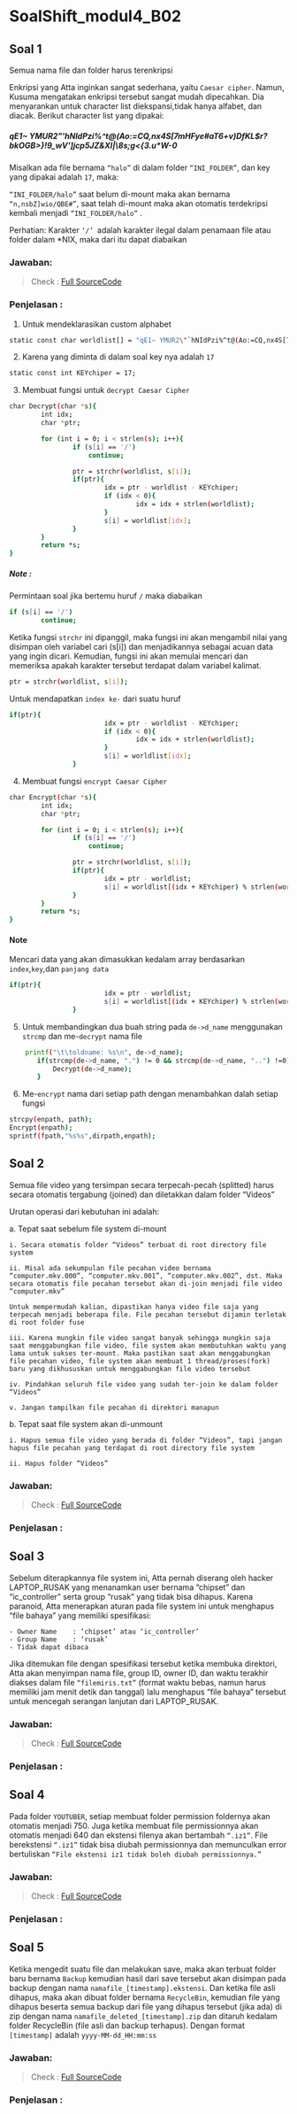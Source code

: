 # SoalShift_modul4_B02

## Soal 1
Semua nama file dan folder harus terenkripsi

Enkripsi yang Atta inginkan sangat sederhana, yaitu `Caesar cipher`. Namun, Kusuma mengatakan enkripsi tersebut sangat mudah dipecahkan. Dia menyarankan untuk character list diekspansi,tidak hanya alfabet, dan diacak. Berikut character list yang dipakai:

##### qE1~ YMUR2"'hNIdPzi%^t@(Ao:=CQ,nx4S[7mHFye#aT6+v)DfKL$r?bkOGB>}!9_wV']jcp5JZ&Xl|\8s;g<{3.u*W-0

Misalkan ada file bernama `“halo”` di dalam folder `“INI_FOLDER”`, dan key yang dipakai adalah `17`, maka:

`“INI_FOLDER/halo”` saat belum di-mount maka akan bernama `“n,nsbZ]wio/QBE#”`, saat telah di-mount maka akan otomatis terdekripsi kembali menjadi `“INI_FOLDER/halo”` .

Perhatian: Karakter `‘/’ `adalah karakter ilegal dalam penamaan file atau folder dalam *NIX, maka dari itu dapat diabaikan

### Jawaban:
> Check : [Full SourceCode](https://github.com/rizanw/SoalShift_modul4_B02/blob/master/AFSHiaAP.c)
### Penjelasan :
1. Untuk mendeklarasikan custom alphabet 

```sh 
static const char worldlist[] = "qE1~ YMUR2\"`hNIdPzi%^t@(Ao:=CQ,nx4S[7mHFye#aT6+v)DfKL$r?bkOGB>}!9_wV']jcp5JZ&Xl|\\8s;g<{3.u*W-0";
```

2. Karena yang diminta di dalam soal key nya adalah `17`

```sh
static const int KEYchiper = 17;
```

3. Membuat fungsi untuk `decrypt Caesar Cipher`

```sh
char Decrypt(char *s){
		int idx;
		char *ptr;

		for (int i = 0; i < strlen(s); i++){
				if (s[i] == '/')
					continue;

				ptr = strchr(worldlist, s[i]);
				if(ptr){
						idx = ptr - worldlist - KEYchiper;
						if (idx < 0){
								idx = idx + strlen(worldlist);
						}
						s[i] = worldlist[idx];
				}
		}
		return *s;
}
```
##### Note :

Permintaan soal jika bertemu huruf `/` maka diabaikan 

```sh
if (s[i] == '/')
		continue;
```

Ketika fungsi `strchr` ini dipanggil, maka fungsi ini akan mengambil nilai yang disimpan oleh variabel cari (s[i]) dan menjadikannya sebagai acuan data yang ingin dicari. Kemudian, fungsi ini akan memulai mencari dan memeriksa apakah karakter tersebut terdapat dalam variabel kalimat. 

```sh
ptr = strchr(worldlist, s[i]);
```

Untuk mendapatkan `index ke-` dari suatu huruf

```sh
if(ptr){
						idx = ptr - worldlist - KEYchiper;
						if (idx < 0){
								idx = idx + strlen(worldlist);
						}
						s[i] = worldlist[idx];
				}
```
4. Membuat fungsi `encrypt Caesar Cipher`

```sh
char Encrypt(char *s){
		int idx;
		char *ptr;

		for (int i = 0; i < strlen(s); i++){
				if (s[i] == '/')
					continue;

				ptr = strchr(worldlist, s[i]);
				if(ptr){
						idx = ptr - worldlist;
						s[i] = worldlist[(idx + KEYchiper) % strlen(worldlist)];
				}
		}
		return *s;
}
```
#### Note
Mencari data yang akan dimasukkan kedalam array berdasarkan `index`,`key`,dan `panjang data`

```sh
if(ptr){
						idx = ptr - worldlist;
						s[i] = worldlist[(idx + KEYchiper) % strlen(worldlist)];
				}
 ```
 
 5. Untuk membandingkan dua buah string pada `de->d_name` menggunakan `strcmp` dan me-`decrypt` nama file
 
 ```sh
     printf("\t\toldname: %s\n", de->d_name);
		if(strcmp(de->d_name, ".") != 0 && strcmp(de->d_name, "..") !=0){
			Decrypt(de->d_name);
		}
```

6. Me-`encrypt` nama dari setiap path dengan menambahkan dalah setiap fungsi
```sh
strcpy(enpath, path);
Encrypt(enpath);
sprintf(fpath,"%s%s",dirpath,enpath);
```
## Soal 2
Semua file video yang tersimpan secara terpecah-pecah (splitted) harus secara otomatis tergabung (joined) dan diletakkan dalam folder “Videos”

Urutan operasi dari kebutuhan ini adalah:

  a. Tepat saat sebelum file system di-mount
  
    i. Secara otomatis folder “Videos” terbuat di root directory file system
    
    ii. Misal ada sekumpulan file pecahan video bernama “computer.mkv.000”, “computer.mkv.001”, “computer.mkv.002”, dst. Maka secara otomatis file pecahan tersebut akan di-join menjadi file video “computer.mkv”
    
    Untuk mempermudah kalian, dipastikan hanya video file saja yang terpecah menjadi beberapa file. File pecahan tersebut dijamin terletak di root folder fuse

    iii. Karena mungkin file video sangat banyak sehingga mungkin saja saat menggabungkan file video, file system akan membutuhkan waktu yang lama untuk sukses ter-mount. Maka pastikan saat akan menggabungkan file pecahan video, file system akan membuat 1 thread/proses(fork) baru yang dikhususkan untuk menggabungkan file video tersebut

    iv. Pindahkan seluruh file video yang sudah ter-join ke dalam folder “Videos”
    
    v. Jangan tampilkan file pecahan di direktori manapun
    
  b. Tepat saat file system akan di-unmount
  
    i. Hapus semua file video yang berada di folder “Videos”, tapi jangan hapus file pecahan yang terdapat di root directory file system
    
    ii. Hapus folder “Videos” 
    
### Jawaban:
> Check : [Full SourceCode](https://github.com/rizanw/SoalShift_modul4_B02/blob/master/AFSHiaAP.c)
### Penjelasan :


## Soal 3
Sebelum diterapkannya file system ini, Atta pernah diserang oleh hacker LAPTOP_RUSAK yang menanamkan user bernama “chipset” dan “ic_controller” serta group “rusak” yang tidak bisa dihapus. Karena paranoid, Atta menerapkan aturan pada file system ini untuk menghapus “file bahaya” yang memiliki spesifikasi:

    - Owner Name 	: ‘chipset’ atau ‘ic_controller’
    - Group Name	: ‘rusak’
    - Tidak dapat dibaca
    
Jika ditemukan file dengan spesifikasi tersebut ketika membuka direktori, Atta akan menyimpan nama file, group ID, owner ID, dan waktu terakhir diakses dalam file `“filemiris.txt”` (format waktu bebas, namun harus memiliki jam menit detik dan tanggal) lalu menghapus “file bahaya” tersebut untuk mencegah serangan lanjutan dari LAPTOP_RUSAK.

### Jawaban:
> Check : [Full SourceCode](https://github.com/rizanw/SoalShift_modul4_B02/blob/master/AFSHiaAP.c)
### Penjelasan :


## Soal 4
Pada folder `YOUTUBER`, setiap membuat folder permission foldernya akan otomatis menjadi 750. Juga ketika membuat file permissionnya akan otomatis menjadi 640 dan ekstensi filenya akan bertambah `“.iz1”`. File berekstensi `“.iz1”` tidak bisa diubah permissionnya dan memunculkan error bertuliskan `“File ekstensi iz1 tidak boleh diubah permissionnya.”`

### Jawaban:
> Check : [Full SourceCode](https://github.com/rizanw/SoalShift_modul4_B02/blob/master/AFSHiaAP.c)
### Penjelasan :


## Soal 5
Ketika mengedit suatu file dan melakukan save, maka akan terbuat folder baru bernama `Backup` kemudian hasil dari save tersebut akan disimpan pada backup dengan nama `namafile_[timestamp].ekstensi`. Dan ketika file asli dihapus, maka akan dibuat folder bernama `RecycleBin`, kemudian file yang dihapus beserta semua backup dari file yang dihapus tersebut (jika ada) di zip dengan nama `namafile_deleted_[timestamp].zip` dan ditaruh kedalam folder RecycleBin (file asli dan backup terhapus). Dengan format `[timestamp]` adalah `yyyy-MM-dd_HH:mm:ss`

### Jawaban:
> Check : [Full SourceCode](https://github.com/rizanw/SoalShift_modul4_B02/blob/master/AFSHiaAP.c)
### Penjelasan :

